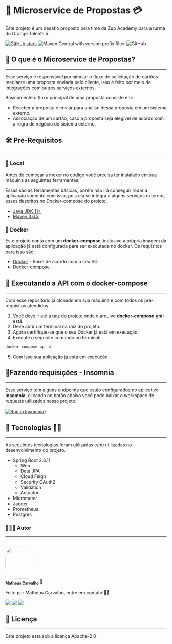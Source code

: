 # 🚀 Microservice de Propostas 💳

Este projeto é um desafio proposto pela time da Zup Academy para a turma do Orange Talents 5.

[![GitHub stars](https://img.shields.io/github/stars/matheuscarv69/orange-talents-05-template-proposta?color=orange)](https://github.com/matheuscarv69/orange-talents-05-template-proposta/stargazers)
![Maven Central with version prefix filter](https://img.shields.io/maven-central/v/org.apache.maven/apache-maven/3.6.3?color=orange)
![GitHub](https://img.shields.io/github/license/matheuscarv69/orange-talents-05-template-proposta?color=orange)

## 🤔 O que é o Microservice de Propostas?
---
Esse serviço é responsável por simular o fluxo de solicitação de cartões mediante uma proposta enviada pelo cliente,
isso é feito por meio de integrações com outros serviços externos.

Basicamente o fluxo principal de uma proposta consiste em:

- Receber a proposta e enviar para analíse dessa proposta em um sistema externo.
- Associação de um cartão, caso a proposta seja elegível de acordo com a regra de negócio do sistema externo.

## 🛠 Pré-Requisitos
---

### 📍 Local

Antes de começar a mexer no código você precisa ter instalado em sua máquina as seguintes ferramentas:

Essas são as ferramentas básicas, porém não irá conseguir rodar a aplicação somente com isso, pois ela se integra à
alguns serviços externos, esses descritos no Docker-compose do projeto.

- [Java JDK 11+](https://www.oracle.com/br/java/technologies/javase-jdk11-downloads.html)
- [Maven 3.6.3](https://maven.apache.org/download.cgi)

### 🐳 Docker

Este projeto conta com um **docker-compose**, inclusive a própria imagem da aplicação já está configurada para ser
executada no docker. Os requisitos para isso são:

- [Docker](https://www.docker.com/products/docker-desktop) - Baixe de acordo com o seu SO
- [Docker-compose](https://docs.docker.com/compose/install/)

## 🎲 Executando a API com o docker-compose
---
Com esse repositório já clonado em sua máquina e com todos os pré-requisitos atendidos.

1. Você deve ir até a raiz do projeto onde o arquivo **docker-compose.yml** está.
2. Deve abrir um terminal na raiz do projeto.
3. Agora certifique-se que o seu Docker já está em execução.
4. Execute o seguinte comando no terminal:

```bash
docker-compose up -d
```

5. Com isso sua aplicação já está em execução

## 📝Fazendo requisições - Insomnia
---
Esse serviço tem alguns endpoints que estão configurados no aplicativo **Insomnia**, clicando no botão abaixo você pode
baixar o workspace de requests utilizados nesse projeto.
<br/>
<br/>
[![Run in Insomnia}](https://insomnia.rest/images/run.svg)](https://insomnia.rest/run/?label=Microservice-propostas&uri=https%3A%2F%2Fliveestacio-my.sharepoint.com%2F%3Au%3A%2Fg%2Fpersonal%2F201803031905_alunos_estacio_br%2FEUS5VfhwQtxJmItfYdOA5jwBGIjM9XGvqkn0ieOkCVhL8A%3Fe%3DfcE4e9)

## 🚀 Tecnologias 👩‍🚀
---
As seguintes tecnologias foram utilizadas e/ou utilizadas no desenvolvimento do projeto.

- Spring Boot 2.3.11
    - Web
    - Data JPA
    - Cloud Feign
    - Security OAuth2
    - Validation
    - Actuator
- Micrometer
- Jaeger
- Prometheus
- Postgres

### 👨🏻‍💻 Autor
---
<br>
<a href="https://github.com/matheuscarv69">
 <img style="border-radius: 35%;" src="https://avatars1.githubusercontent.com/u/55814214?s=460&u=ffb1e928527a55f53df6e0d323c2fd7ba92fe0c3&v=4" width="100px;" alt=""/>
 <br />
 <sub><b>Matheus Carvalho</b></sub></a> <a href="https://github.com/matheuscarv69" title="Matheus Carvalho">🚀</a>

Feito por Matheus Carvalho, entre em contato!✌🏻
 <p align="left">
    <a href="mailto:matheus9126@gmail.com" alt="Gmail" target="_blank">
      <img src="https://img.shields.io/badge/Gmail-D14836?style=for-the-badge&logo=gmail&logoColor=white&link=mailto:matheus9126@gmail.com"/></a>
    <a href="https://www.linkedin.com/in/matheus-carvalho69/" alt="Linkedin" target="_blank">
        <img src="https://img.shields.io/badge/LinkedIn-0077B5?style=for-the-badge&logo=linkedin&logoColor=white&link=https://www.linkedin.com/in/matheus-carvalho69/"/></a>  
    <a href="https://www.instagram.com/_mmcarvalho/" alt="Instagram" target="_blank">
      <img src="https://img.shields.io/badge/Instagram-E4405F?style=for-the-badge&logo=instagram&logoColor=white&link=https://www.instagram.com/_mmcarvalho/"/></a>  
  </p>

## 📝 Licença
---
Este projeto esta sob a licença Apache-2.0 .
